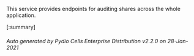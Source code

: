






This service provides endpoints for auditing shares across the whole application.

[:summary]

###### Auto generated by Pydio Cells Enterprise Distribution v2.2.0 on 28-Jan-2021
